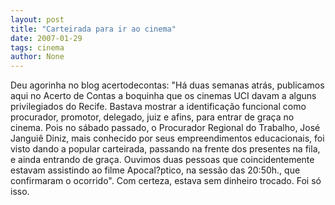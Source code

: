 ```yaml
---
layout: post
title: "Carteirada para ir ao cinema"
date: 2007-01-29
tags: cinema
author: None
---
```

Deu agorinha no blog acertodecontas:
\"Há duas semanas atrás, publicamos aqui no Acerto de Contas a boquinha que os cinemas UCI davam a alguns privilegiados do Recife.
Bastava mostrar a identificação funcional como procurador, promotor, delegado, juiz e afins, para entrar de graça no cinema.
Pois no sábado passado, o Procurador Regional do Trabalho, José Janguiê Diniz,&nbsp;mais conhecido por seus empreendimentos educacionais, foi visto dando a popular carteirada, passando na frente dos presentes na fila, e ainda entrando de graça. Ouvimos duas pessoas que coincidentemente estavam assistindo ao filme Apocal?ptico, na sessão das 20:50h., que confirmaram o ocorrido\".
Com certeza, estava sem dinheiro trocado. Foi só isso. 